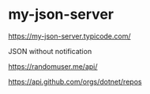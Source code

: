 # my-json-server
https://my-json-server.typicode.com/

JSON without notification

https://randomuser.me/api/

https://api.github.com/orgs/dotnet/repos
